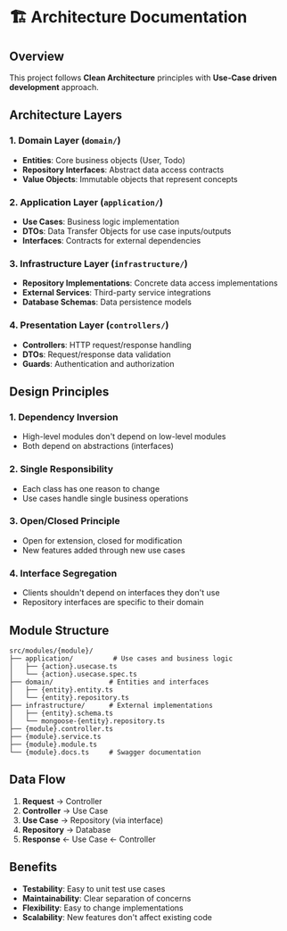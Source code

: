 # 🏗️ Architecture Documentation

## Overview

This project follows **Clean Architecture** principles with **Use-Case driven development** approach.

## Architecture Layers

### 1. Domain Layer (`domain/`)

- **Entities**: Core business objects (User, Todo)
- **Repository Interfaces**: Abstract data access contracts
- **Value Objects**: Immutable objects that represent concepts

### 2. Application Layer (`application/`)

- **Use Cases**: Business logic implementation
- **DTOs**: Data Transfer Objects for use case inputs/outputs
- **Interfaces**: Contracts for external dependencies

### 3. Infrastructure Layer (`infrastructure/`)

- **Repository Implementations**: Concrete data access implementations
- **External Services**: Third-party service integrations
- **Database Schemas**: Data persistence models

### 4. Presentation Layer (`controllers/`)

- **Controllers**: HTTP request/response handling
- **DTOs**: Request/response data validation
- **Guards**: Authentication and authorization

## Design Principles

### 1. Dependency Inversion

- High-level modules don't depend on low-level modules
- Both depend on abstractions (interfaces)

### 2. Single Responsibility

- Each class has one reason to change
- Use cases handle single business operations

### 3. Open/Closed Principle

- Open for extension, closed for modification
- New features added through new use cases

### 4. Interface Segregation

- Clients shouldn't depend on interfaces they don't use
- Repository interfaces are specific to their domain

## Module Structure

```
src/modules/{module}/
├── application/          # Use cases and business logic
│   ├── {action}.usecase.ts
│   └── {action}.usecase.spec.ts
├── domain/              # Entities and interfaces
│   ├── {entity}.entity.ts
│   └── {entity}.repository.ts
├── infrastructure/      # External implementations
│   ├── {entity}.schema.ts
│   └── mongoose-{entity}.repository.ts
├── {module}.controller.ts
├── {module}.service.ts
├── {module}.module.ts
└── {module}.docs.ts     # Swagger documentation
```

## Data Flow

1. **Request** → Controller
2. **Controller** → Use Case
3. **Use Case** → Repository (via interface)
4. **Repository** → Database
5. **Response** ← Use Case ← Controller

## Benefits

- **Testability**: Easy to unit test use cases
- **Maintainability**: Clear separation of concerns
- **Flexibility**: Easy to change implementations
- **Scalability**: New features don't affect existing code
